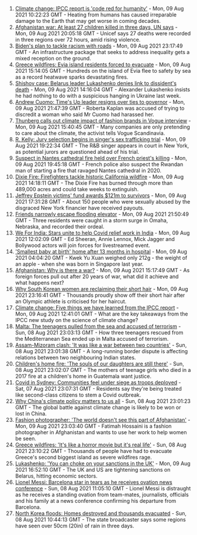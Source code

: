 1. [Climate change: IPCC report is 'code red for humanity'](https://www.bbc.co.uk/news/science-environment-58130705) - Mon, 09 Aug 2021 10:22:23 GMT - Heating from humans has caused irreparable damage to the Earth that may get worse in coming decades.
2. [Afghanistan war: At least 27 children killed in three days, UN says](https://www.bbc.co.uk/news/world-asia-58142983) - Mon, 09 Aug 2021 20:05:18 GMT - Unicef says 27 deaths were recorded in three regions over 72 hours, amid rising violence.
3. [Biden's plan to tackle racism with roads](https://www.bbc.co.uk/news/world-us-canada-58106414) - Mon, 09 Aug 2021 23:17:49 GMT - An infrastructure package that seeks to address inequality gets a mixed reception on the ground.
4. [Greece wildfires: Evia island residents forced to evacuate](https://www.bbc.co.uk/news/world-europe-58141336) - Mon, 09 Aug 2021 15:14:05 GMT - Hundreds on the island of Evia flee to safety by sea as a record heatwave sparks devastating fires.
5. [Shishov case: Belarus leader Lukashenko denies link to dissident's death](https://www.bbc.co.uk/news/world-europe-58147256) - Mon, 09 Aug 2021 14:16:04 GMT - Alexander Lukashenko insists he had nothing to do with a suspicious hanging in Ukraine last week.
6. [Andrew Cuomo: Time's Up leader resigns over ties to governor](https://www.bbc.co.uk/news/world-us-canada-58153726) - Mon, 09 Aug 2021 21:47:39 GMT - Roberta Kaplan was accused of trying to discredit a woman who said Mr Cuomo had harassed her.
7. [Thunberg calls out climate impact of fashion brands in Vogue interview](https://www.bbc.co.uk/news/world-europe-58145465) - Mon, 09 Aug 2021 15:40:45 GMT - Many companies are only pretending to care about the climate, the activist tells Vogue Scandinavia.
8. [R. Kelly: Jury selection begins in singer's sex trafficking trial](https://www.bbc.co.uk/news/world-us-canada-58151775) - Mon, 09 Aug 2021 19:22:34 GMT - The R&B singer appears in court in New York, as potential jurors are questioned ahead of his trial.
9. [Suspect in Nantes cathedral fire held over French priest's killing](https://www.bbc.co.uk/news/world-europe-58145468) - Mon, 09 Aug 2021 19:45:18 GMT - French police also suspect the Rwandan man of starting a fire that ravaged Nantes cathedral in 2020.
10. [Dixie Fire: Firefighters tackle historic California wildfire](https://www.bbc.co.uk/news/world-us-canada-58141340) - Mon, 09 Aug 2021 14:18:11 GMT - The Dixie Fire has burned through more than 489,000 acres and could take weeks to extinguish.
11. [Jeffrey Epstein victims' fund awards $121m to survivors](https://www.bbc.co.uk/news/world-us-canada-58152207) - Mon, 09 Aug 2021 17:31:28 GMT - About 150 people who were sexually abused by the disgraced New York financier have received payouts.
12. [Friends narrowly escape flooding elevator](https://www.bbc.co.uk/news/world-us-canada-58154056) - Mon, 09 Aug 2021 21:50:49 GMT - Three residents were caught in a storm surge in Omaha, Nebraska, and recorded their ordeal.
13. [We For India: Stars unite to help Covid relief work in India](https://www.bbc.co.uk/news/entertainment-arts-58146704) - Mon, 09 Aug 2021 12:02:09 GMT - Ed Sheeran, Annie Lennox, Mick Jagger and Bollywood actors will join forces for livestreamed event.
14. ['Smallest baby at birth' home after 13 months in hospital](https://www.bbc.co.uk/news/world-asia-58141756) - Mon, 09 Aug 2021 04:04:20 GMT - Kwek Yu Xuan weighed only 212g - the weight of an apple - when she was born in Singapore last year.
15. [Afghanistan: Why is there a war?](https://www.bbc.co.uk/news/world-asia-49192495) - Mon, 09 Aug 2021 15:17:49 GMT - As foreign forces pull out after 20 years of war, what did it achieve and what happens next?
16. [Why South Korean women are reclaiming their short hair](https://www.bbc.co.uk/news/world-asia-58082355) - Mon, 09 Aug 2021 23:16:41 GMT - Thousands proudly show off their short hair after an Olympic athlete is criticised for her haircut.
17. [Climate change: Five things we have learned from the IPCC report](https://www.bbc.co.uk/news/science-environment-58138714) - Mon, 09 Aug 2021 12:41:01 GMT - What are the key takeaways from the IPCC new study on the science of climate change?
18. [Malta: The teenagers pulled from the sea and accused of terrorism](https://www.bbc.co.uk/news/world-57988934) - Sun, 08 Aug 2021 23:03:13 GMT - How three teenagers rescued from the Mediterranean Sea ended up in Malta accused of terrorism.
19. [Assam-Mizoram clash: 'It was like a war between two countries'](https://www.bbc.co.uk/news/world-asia-india-58066768) - Sun, 08 Aug 2021 23:01:38 GMT - A long-running border dispute is affecting relations between two neighbouring Indian states.
20. [Children's home fire: 'The souls of our daughters are still there'](https://www.bbc.co.uk/news/world-latin-america-58076664) - Sun, 08 Aug 2021 23:02:07 GMT - The mothers of teenage girls who died in a 2017 fire at a children's home in Guatemala want justice.
21. [Covid in Sydney: Communities feel under siege as troops deployed](https://www.bbc.co.uk/news/world-australia-58066389) - Sat, 07 Aug 2021 23:07:31 GMT - Residents say they're being treated like second-class citizens to stem a Covid outbreak.
22. [Why China's climate policy matters to us all](https://www.bbc.co.uk/news/world-asia-china-57483492) - Sun, 08 Aug 2021 23:01:23 GMT - The global battle against climate change is likely to be won or lost in China.
23. [Fashion photographer: 'The world doesn't see this part of Afghanistan'](https://www.bbc.co.uk/news/world-asia-58147426) - Mon, 09 Aug 2021 23:03:40 GMT - Fatimah Hossaini is a fashion photographer in Afghanistan and wants to use her work to help women be seen.
24. [Greece wildfires: 'It's like a horror movie but it's real life'](https://www.bbc.co.uk/news/world-europe-58141236) - Sun, 08 Aug 2021 23:10:22 GMT - Thousands of people have had to evacuate Greece's second biggest island as severe wildfires rage.
25. [Lukashenko: 'You can choke on your sanctions in the UK'](https://www.bbc.co.uk/news/world-europe-58150328) - Mon, 09 Aug 2021 16:52:10 GMT - The UK and US are tightening sanctions on Belarus, hitting economic sectors.
26. [Lionel Messi: Barcelona star in tears as he receives ovation news conference](https://www.bbc.co.uk/sport/av/football/58137848) - Sun, 08 Aug 2021 11:05:10 GMT - Lionel Messi is distraught as he receives a standing ovation from team-mates, journalists, officials and his family at a news conference confirming his departure from Barcelona.
27. [North Korea floods: Homes destroyed and thousands evacuated](https://www.bbc.co.uk/news/world-asia-58135256) - Sun, 08 Aug 2021 10:44:13 GMT - The state broadcaster says some regions have seen over 50cm (20in) of rain in three days.

